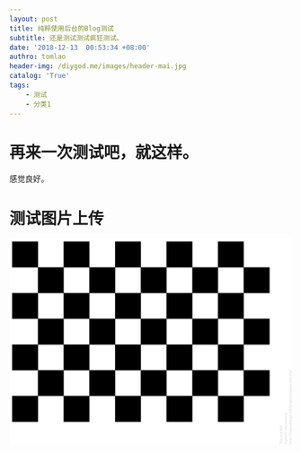 ```yaml
---
layout: post
title: 纯粹使用后台的Blog测试
subtitle: 还是测试测试疯狂测试。
date: '2018-12-13  00:53:34 +08:00'
authro: tomlao
header-img: /diygod.me/images/header-mai.jpg
catalog: 'True'
tags: 
    - 测试
    - 分类1
---
```



# 再来一次测试吧，就这样。

感觉良好。

# 测试图片上传

![张正友相机标定](/img/pattern.png)
